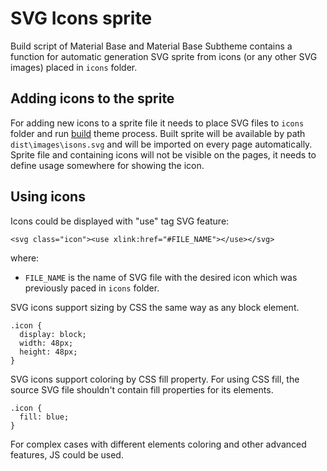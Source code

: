 SVG Icons sprite
================

Build script of Material Base and Material Base Subtheme contains a function for automatic generation SVG sprite from icons (or any other SVG images) placed in `icons` folder.

Adding icons to the sprite
--------------------------

For adding new icons to a sprite file it needs to place SVG files to `icons` folder and run [build](build.md) theme process. Built sprite will be available by path `dist\images\isons.svg` and will be imported on every page automatically. Sprite file and containing icons will not be visible on the pages, it needs to define usage somewhere for showing the icon.

Using icons
-----------

Icons could be displayed with "use" tag SVG feature:

~~~
<svg class="icon"><use xlink:href="#FILE_NAME"></use></svg>
~~~

where:

* `FILE_NAME` is the name of SVG file with the desired icon which was previously paced in `icons` folder.

SVG icons support sizing by CSS the same way as any block element.

~~~
.icon {
  display: block;
  width: 48px;
  height: 48px;
}
~~~

SVG icons support coloring by CSS fill property. For using CSS fill, the source SVG file shouldn't contain fill properties for its elements.

~~~
.icon {
  fill: blue;
}
~~~

For complex cases with different elements coloring and other advanced features, JS could be used.
